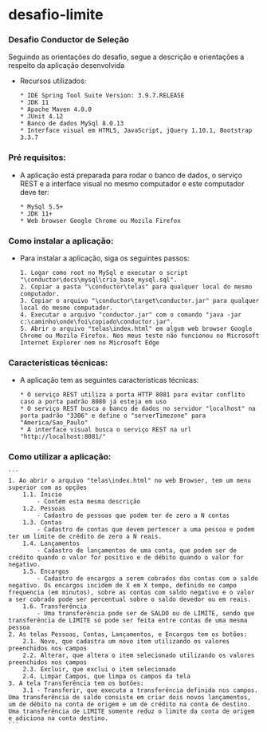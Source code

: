 # desafio-limite

### Desafio Conductor de Seleção 
Seguindo as orientações do desafio, segue a descrição e orientações a respeito da aplicação desenvolvida
  - Recursos utilizados:
    ```
    * IDE Spring Tool Suite Version: 3.9.7.RELEASE
    * JDK 11
    * Apache Maven 4.0.0
    * JUnit 4.12
    * Banco de dados MySql 8.0.13
    * Interface visual em HTML5, JavaScript, jQuery 1.10.1, Bootstrap 3.3.7
    ```

### Pré requisitos:
  - A aplicação está preparada para rodar o banco de dados, o serviço REST e a interface visual no mesmo computador e este computador deve ter:
    ```
    * MySql 5.5+
    * JDK 11+
    * Web browser Google Chrome ou Mozila Firefox
    ```
	
### Como instalar a aplicação:
  - Para instalar a aplicação, siga os seguintes passos:
    ```
    1. Logar como root no MySql e executar o script "\conductor\docs\mysql\cria_base_mysql.sql".
    2. Copiar a pasta "\conductor\telas" para qualquer local do mesmo computador.
    3. Copiar o arquivo "\conductor\target\conductor.jar" para qualquer local do mesmo computador.
    4. Executar o arquivo "conductor.jar" com o comando "java -jar c:\caminho\onde\foi\copiado\conductor.jar".
    5. Abrir o arquivo "telas\index.html" em algum web browser Google Chrome ou Mozila Firefox. Nos meus teste não funcionou no Microsoft Internet Explorer nem no Microsoft Edge
    ```
	
### Características técnicas:
  - A aplicação tem as seguintes características técnicas:
    ```
    * O serviço REST utiliza a porta HTTP 8081 para evitar conflito caso a porta padrão 8080 já esteja em uso
    * O serviço REST busca o banco de dados no servidor "localhost" na porta padrão "3306" e define o "serverTimezone" para "America/Sao_Paulo"
    * A interface visual busca o serviço REST na url "http://localhost:8081/"
    ```
	
### Como utilizar a aplicação:
    ```
    1. Ao abrir o arquivo "telas\index.html" no web Browser, tem um menu superior com as opções
        1.1. Inicio
            - Contém esta mesma descrição
        1.2. Pessoas
            - Cadastro de pessoas que podem ter de zero a N contas
        1.3. Contas
            - Cadastro de contas que devem pertencer a uma pessoa e podem ter um limite de crédito de zero a N reais.
        1.4. Lançamentos
            - Cadastro de lançamentos de uma conta, que podem ser de crédito quando o valor for positivo e de débito quando o valor for negativo.
        1.5. Encargos
            - Cadastro de encargos a serem cobrados das contas com o saldo negativo. Os encargos incidem de X em X tempo, definido no campo frequencia (em minutos), sobre as contas com saldo negativo e o valor a ser cobrado pode ser percentual sobre o saldo devedor ou em reais.
        1.6. Transferência
            - Uma transferência pode ser de SALDO ou de LIMITE, sendo que transferência de LIMITE só pode ser feita entre contas de uma mesma pessoa
    2. As telas Pessoas, Contas, Lançamentos, e Encargos tem os botões:
        2.1. Novo, que cadastra um novo item utilizando os valores preenchidos nos campos
        2.2. Alterar, que altera o item selecionado utilizando os valores preenchidos nos campos
        2.3. Excluir, que exclui o item selecionado
        2.4. Limpar Campos, que limpa os campos da tela
    3. A tela Transferência tem os botões:
        3.1 - Transferir, que executa a transferência definida nos campos. Uma transferência de saldo consiste em criar dois novos lançamentos, um de débito na conta de origem e um de crédito na conta de destino. Uma transferência de LIMITE somente reduz o limite da conta de origem e adiciona na conta destino.
    ```